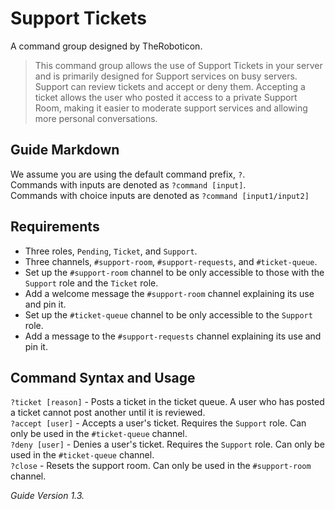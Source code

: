 # Support Tickets
A command group designed by TheRoboticon.

> This command group allows the use of Support Tickets in your server and is primarily designed for Support services on busy servers.  
> Support can review tickets and accept or deny them.
> Accepting a ticket allows the user who posted it access to a private Support Room, making it easier to moderate support services and allowing more personal conversations.

## Guide Markdown
We assume you are using the default command prefix, `?`.  
Commands with inputs are denoted as `?command [input]`.  
Commands with choice inputs are denoted as `?command [input1/input2]`

## Requirements
- Three roles, `Pending`, `Ticket`, and `Support`.
- Three channels, `#support-room`, `#support-requests`, and `#ticket-queue`.
 - Set up the `#support-room` channel to be only accessible to those with the `Support` role and the `Ticket` role.
 - Add a welcome message the `#support-room` channel explaining its use and pin it.
 - Set up the `#ticket-queue` channel to be only accessible to the `Support` role.
 - Add a message to the `#support-requests` channel explaining its use and pin it.

## Command Syntax and Usage
`?ticket [reason]` - Posts a ticket in the ticket queue. A user who has posted a ticket cannot post another until it is reviewed.  
`?accept [user]` - Accepts a user's ticket. Requires the `Support` role. Can only be used in the `#ticket-queue` channel.  
`?deny [user]` - Denies a user's ticket. Requires the `Support` role. Can only be used in the `#ticket-queue` channel.  
`?close` - Resets the support room. Can only be used in the `#support-room` channel.



*Guide Version 1.3.*
